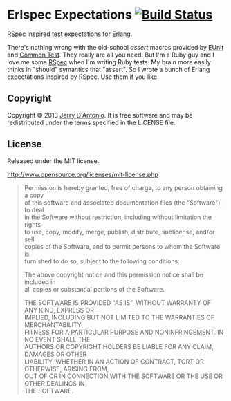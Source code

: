 # Erlspec Expectations [![Build Status](https://secure.travis-ci.org/jdantonio/erlspec-expectations.png)](http://travis-ci.org/jdantonio/erlspec-expectations?branch=master)

RSpec inspired test expectations for Erlang.

There's nothing wrong with the old-school *assert* macros provided by
[EUnit](http://erlang.org/doc/apps/eunit/chapter.html) and
[Common Test](http://www.erlang.org/doc/apps/common_test/basics_chapter.html).
They really are all you need. But I'm a Ruby guy and I love me some
[RSpec](http://rspec.info/) when I'm writing Ruby tests. My brain more
easily thinks in "should" symantics that "assert". So I wrote a bunch
of Erlang expectations inspired by RSpec. Use them if you like

## Copyright

Copyright &copy; 2013 [Jerry D'Antonio](https://twitter.com/jerrydantonio).
It is free software and may be redistributed under the terms specified in
the LICENSE file.

## License

Released under the MIT license.

http://www.opensource.org/licenses/mit-license.php  

> Permission is hereby granted, free of charge, to any person obtaining a copy  
> of this software and associated documentation files (the "Software"), to deal  
> in the Software without restriction, including without limitation the rights  
> to use, copy, modify, merge, publish, distribute, sublicense, and/or sell  
> copies of the Software, and to permit persons to whom the Software is  
> furnished to do so, subject to the following conditions:  
> 
> The above copyright notice and this permission notice shall be included in  
> all copies or substantial portions of the Software.  
> 
> THE SOFTWARE IS PROVIDED "AS IS", WITHOUT WARRANTY OF ANY KIND, EXPRESS OR  
> IMPLIED, INCLUDING BUT NOT LIMITED TO THE WARRANTIES OF MERCHANTABILITY,  
> FITNESS FOR A PARTICULAR PURPOSE AND NONINFRINGEMENT. IN NO EVENT SHALL THE  
> AUTHORS OR COPYRIGHT HOLDERS BE LIABLE FOR ANY CLAIM, DAMAGES OR OTHER  
> LIABILITY, WHETHER IN AN ACTION OF CONTRACT, TORT OR OTHERWISE, ARISING FROM,  
> OUT OF OR IN CONNECTION WITH THE SOFTWARE OR THE USE OR OTHER DEALINGS IN  
> THE SOFTWARE.  
